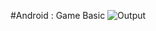 #Android : Game Basic
![Output](https://raw.githubusercontent.com/mohit008/Android-Game/master/res/drawable/game1.png "") 